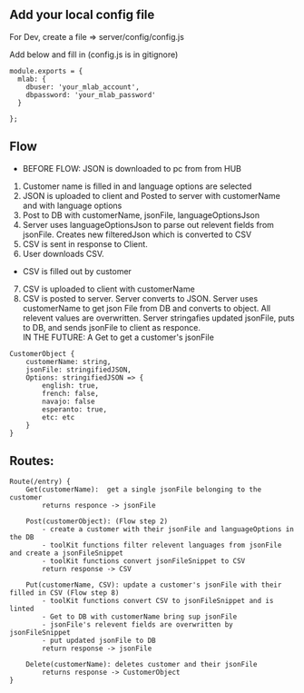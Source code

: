 ## Add your local config file

For Dev, create a file => server/config/config.js

Add below and fill in (config.js is in gitignore)

```
module.exports = {
  mlab: {
    dbuser: 'your_mlab_account',
    dbpassword: 'your_mlab_password'
  }

}; 
```


## Flow

- BEFORE FLOW: JSON is downloaded to pc from from HUB
1) Customer name is filled in and language options are selected
2) JSON is uploaded to client and Posted to server with customerName and with language options
3) Post to DB with customerName, jsonFile, languageOptionsJson
4) Server uses languageOptionsJson to parse out relevent fields from jsonFile.  Creates new filteredJson which is converted to CSV
5) CSV is sent in response to Client.
6) User downloads CSV.
- CSV is filled out by customer
7) CSV is uploaded to client with customerName
8) CSV is posted to server.  Server converts to JSON.  Server uses customerName to get json File from DB and converts to object.  All relevent values are overwritten.  Server stringafies updated jsonFile, puts to DB, and sends jsonFile to client as responce.   
IN THE FUTURE: A Get to get a customer's jsonFile
```
CustomerObject {
	customerName: string,
	jsonFile: stringifiedJSON,
	Options: stringifiedJSON => {
		english: true,
		french: false,
		navajo: false
		esperanto: true,
		etc: etc
	}
}
```

## Routes:

```
Route(/entry) {
	Get(customerName):  get a single jsonFile belonging to the customer
		returns responce -> jsonFile

	Post(customerObject): (Flow step 2)
		- create a customer with their jsonFile and languageOptions in the DB
		- toolKit functions filter relevent languages from jsonFile and create a jsonFileSnippet
		- toolKit functions convert jsonFileSnippet to CSV
		return response -> CSV

	Put(customerName, CSV): update a customer's jsonFile with their filled in CSV (Flow step 8)
		- toolKit functions convert CSV to jsonFileSnippet and is linted
		- Get to DB with customerName bring sup jsonFile
		- jsonFile's relevent fields are overwritten by jsonFileSnippet
		- put updated jsonFile to DB
		return response -> jsonFile

	Delete(customerName): deletes customer and their jsonFile
		returns response -> CustomerObject
}
```
